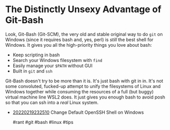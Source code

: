 # The Distinctly Unsexy Advantage of Git-Bash

Look, Git-Bash (Git-SCM), the very old and stable original way to do
`git` on Windows (since it requires bash and, yes, perl) is *still* the
best shell for Windows. It gives you all the high-priority things you
love about bash:

* Keep scripting in bash
* Search your Windows filesystem with `find`
* Easily manage your `$PATH` without GUI
* Built in `git` and `ssh`

Git-Bash doesn't try to be more than it is. It's just bash with git in
in. It's not some convoluted, fucked-up attempt to unify the filesystems
of Linux and Windows together while consuming the resources of a full
(but buggy) virtual machine line WSL2 does. It just gives you enough
bash to avoid posh so that you can ssh into a *real* Linux system.


* [20220219232510](/20220219232510/) Change Default OpenSSH Shell on Windows

    #rant #git #bash #linux #tips
